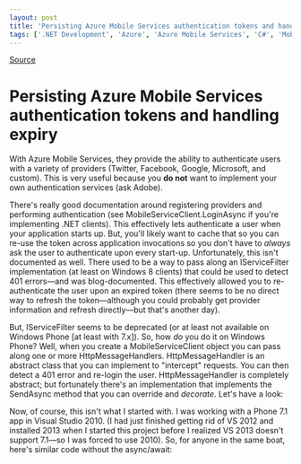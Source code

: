 ```yaml
---
layout: post
title: 'Persisting Azure Mobile Services authentication tokens and handling expiry'
tags: ['.NET Development', 'Azure', 'Azure Mobile Services', 'C#', 'Mobile', 'Visaul Studio 2013', 'Visual Studio 2010', 'Windows Phone', 'Windows Phone 7.1', 'msmvps', 'October 2013']
---
```

[Source](http://pr-blog.azurewebsites.net/2013/10/24/persisting-azure-mobile-services-authentication-tokens-and-handling-expiry/ "Permalink to Persisting Azure Mobile Services authentication tokens and handling expiry")

# Persisting Azure Mobile Services authentication tokens and handling expiry

With Azure Mobile Services, they provide the ability to authenticate users with a variety of providers (Twitter, Facebook, Google, Microsoft, and custom). This is very useful because you **do not** want to implement your own authentication services (ask Adobe).

There's really good documentation around registering providers and performing authentication (see MobileServiceClient.LoginAsync if you're implementing .NET clients). This effectively lets authenticate a user when your application starts up. But, you'll likely want to cache that so you can re-use the token across application invocations so you don't have to _always_ ask the user to authenticate upon every start-up. Unfortunately, this isn't documented as well. There used to be a way to pass along an IServiceFilter implementation (at least on Windows 8 clients) that could be used to detect 401 errors—and was blog-documented. This effectively allowed you to re-authenticate the user upon an expired token (there seems to be no direct way to refresh the token—although you could probably get provider information and refresh directly—but that's another day).

But, IServiceFilter seems to be deprecated (or at least not available on Windows Phone [at least with 7.x]). So, how _do_ you do it on Windows Phone? Well, when you create a MobileServiceClient object you can pass along one or more HttpMessageHandlers. HttpMessageHandler is an abstract class that you can implement to "intercept" requests. You can then detect a 401 error and re-login the user. HttpMessageHandler is completely abstract; but fortunately there's an implementation that implements the SendAsync method that you can override and _decorate_. Let's have a look:

Now, of course, this isn't what I started with. I was working with a Phone 7.1 app in Visual Studio 2010. (I had just finished getting rid of VS 2012 and installed 2013 when I started this project before I realized VS 2013 doesn't support 7.1—so I was forced to use 2010). So, for anyone in the same boat, here's similar code without the async/await:


